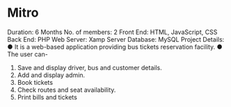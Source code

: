 # Mitro
Duration: 6 Months
No. of members: 2
Front End: HTML, JavaScript, CSS 
Back End: PHP
Web Server: Xamp Server 
Database: MySQL 
Project Details:
● It is a web-based application providing bus tickets reservation facility. 
● The user can-
1. Save and display driver, bus and customer details.
2. Add and display admin.
3. Book tickets
4. Check routes and seat availability.
5. Print bills and tickets
